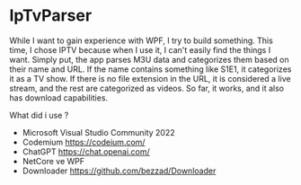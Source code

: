 # IpTvParser

While I want to gain experience with WPF, I try to build something. This time, I chose IPTV because when I use it, I can't easily find the things I want. Simply put, the app parses M3U data and categorizes them based on their name and URL. If the name contains something like S1E1, it categorizes it as a TV show. If there is no file extension in the URL, it is considered a live stream, and the rest are categorized as videos. So far, it works, and it also has download capabilities.


What did i use ?
- Microsoft Visual Studio Community 2022
- Codemium https://codeium.com/
- ChatGPT https://chat.openai.com/
- NetCore ve WPF
- Downloader https://github.com/bezzad/Downloader


